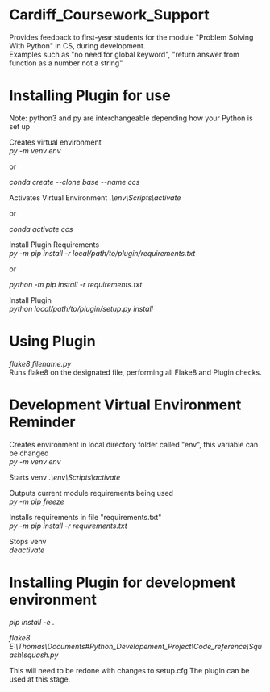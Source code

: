 # Cardiff_Coursework_Support

Provides feedback to first-year students for the module "Problem Solving With Python" in CS, during development.  
Examples such as "no need for global keyword", "return answer from function as a number not a string"


# Installing Plugin for use
Note: python3 and py are interchangeable depending how your Python is set up

Creates virtual environment  
*py -m venv env*  

or

*conda create --clone base --name ccs*

Activates Virtual Environment
*.\env\Scripts\activate*  

or

*conda activate ccs*

Install Plugin Requirements  
*py -m pip install -r local/path/to/plugin/requirements.txt*  

or

*python -m pip install -r requirements.txt*

Install Plugin  
*python local/path/to/plugin/setup.py install*    

# Using Plugin
*flake8 filename.py*  
Runs flake8 on the designated file, performing all Flake8 and Plugin checks.

# Development Virtual Environment Reminder

Creates environment in local directory folder called "env", this variable can be changed  
*py -m venv env*  

Starts venv
*.\env\Scripts\activate*  

Outputs current module requirements being used  
*py -m pip freeze*  

Installs requirements in file "requirements.txt"  
*py -m pip install -r requirements.txt*

Stops venv  
*deactivate*  

# Installing Plugin for development environment
*pip install -e .*  

*flake8 E:\Thomas\Documents\#Python_Developement_Project\Code_reference\Squash\squash.py*

This will need to be redone with changes to setup.cfg
The plugin can be used at this stage.
